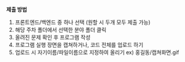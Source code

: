 **제출 방법**

1. 프론트엔드/백엔드 중 하나 선택 (원할 시 두개 모두 제출 가능)
2. 해당 주차 폴더에서 선택한 분야 폴더 클릭
3. 올려진 문제 확인 후 프로그램 작성
4. 프로그램 실행 장면을 캡쳐하거나, 코드 전체를 업로드 하기
5. 업로드 시 자기이름/파일이름으로 지정하여 올리기 ex) 홍길동/캡쳐화면.gif
